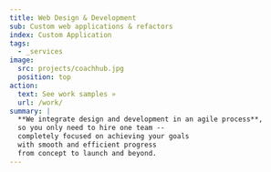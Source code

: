 ```yaml
---
title: Web Design & Development
sub: Custom web applications & refactors
index: Custom Application
tags:
  - _services
image:
  src: projects/coachhub.jpg
  position: top
action:
  text: See work samples »
  url: /work/
summary: |
  **We integrate design and development in an agile process**, 
  so you only need to hire one team -- 
  completely focused on achieving your goals 
  with smooth and efficient progress 
  from concept to launch and beyond.
---
```

